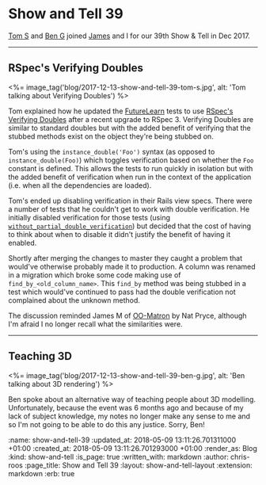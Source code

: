 Show and Tell 39
================

[Tom S][tom-stuart] and [Ben G][ben-griffiths] joined [James][james-mead] and I for our 39th Show & Tell in Dec 2017.

[ben-griffiths]: https://twitter.com/beng
[james-mead]: /james-mead
[tom-stuart]: http://codon.com/

---

## RSpec's Verifying Doubles

<%= image_tag('blog/2017-12-13-show-and-tell-39-tom-s.jpg', alt: 'Tom talking about Verifying Doubles') %>

Tom explained how he updated the [FutureLearn][futurelearn] tests to use [RSpec's Verifying Doubles][rspec-verifying-doubles] after a recent upgrade to RSpec 3. Verifying Doubles are similar to standard doubles but with the added benefit of verifying that the stubbed methods exist on the object they're being stubbed on.

Tom's using the `instance_double('Foo')` syntax (as opposed to `instance_double(Foo)`) which toggles verification based on whether the `Foo` constant is defined. This allows the tests to run quickly in isolation but with the added benefit of verification when run in the context of the application (i.e. when all the dependencies are loaded).

Tom's ended up disabling verification in their Rails view specs. There were a number of tests that he couldn't get to work with double verification. He initially disabled verification for those tests (using [`without_partial_double_verification`][rspec-without-partial-verification]) but decided that the cost of having to think about when to disable it didn't justify the benefit of having it enabled.

Shortly after merging the changes to master they caught a problem that would've otherwise probably made it to production. A column was renamed in a migration which broke some code making use of `find_by_<old_column_name>`. This `find_by` method was being stubbed in a test which would've continued to pass had the double verification not complained about the unknown method.

The discussion reminded James M of [OO-Matron][oo-matron] by Nat Pryce, although I'm afraid I no longer recall what the similarities were.

[futurelearn]: https://www.futurelearn.com/
[oo-matron]: https://blog.magpiebrain.com/2004/07/27/oo-matron/
[rspec-verifying-doubles]: http://rspec.info/blog/2014/05/notable-changes-in-rspec-3/#verifying-doubles
[rspec-without-partial-verification]: http://rspec.info/blog/2017/05/rspec-3-6-has-been-released/#mocks-withoutpartialdoubleverification

---

## Teaching 3D

<%= image_tag('blog/2017-12-13-show-and-tell-39-ben-g.jpg', alt: 'Ben talking about 3D rendering') %>

Ben spoke about an alternative way of teaching people about 3D modelling. Unfortunately, because the event was 6 months ago and because of my lack of subject knowledge, my notes no longer make any sense to me and so I'm not going to be able to do this any justice. Sorry, Ben!

:name: show-and-tell-39
:updated_at: 2018-05-09 13:11:26.701311000 +01:00
:created_at: 2018-05-09 13:11:26.701293000 +01:00
:render_as: Blog
:kind: show-and-tell
:is_page: true
:written_with: markdown
:author: chris-roos
:page_title: Show and Tell 39
:layout: show-and-tell-layout
:extension: markdown
:erb: true
